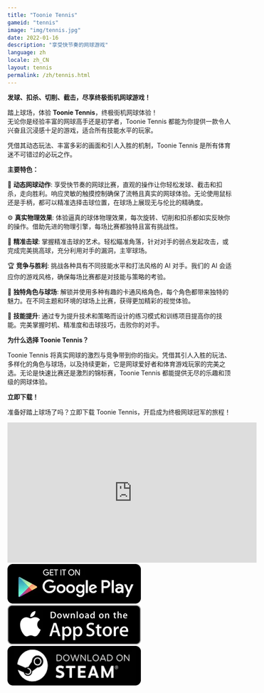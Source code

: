 ```yaml
---
title: "Toonie Tennis"
gameid: "tennis"
image: "img/tennis.jpg"
date: 2022-01-16
description: "享受快节奏的网球游戏"
language: zh
locale: zh_CN
layout: tennis
permalink: /zh/tennis.html
---
```


**发球、扣杀、切削、截击，尽享终极街机网球游戏！**

踏上球场，体验 **Toonie Tennis**，终极街机网球体验！  
无论你是经验丰富的网球高手还是初学者，Toonie Tennis 都能为你提供一款令人兴奋且沉浸感十足的游戏，适合所有技能水平的玩家。

凭借其动态玩法、丰富多彩的画面和引人入胜的机制，Toonie Tennis 是所有体育迷不可错过的必玩之作。

**主要特色：**

🎾 **动态网球动作**: 享受快节奏的网球比赛，直观的操作让你轻松发球、截击和扣杀，走向胜利。响应灵敏的触摸控制确保了流畅且真实的网球体验。无论使用鼠标还是手柄，都可以精准选择击球位置，在球场上展现无与伦比的精确度。

⚙️ **真实物理效果**: 体验逼真的球体物理效果，每次旋转、切削和扣杀都如实反映你的操作。借助先进的物理引擎，每场比赛都独特且富有挑战性。

🎯 **精准击球**: 掌握精准击球的艺术。轻松瞄准角落，针对对手的弱点发起攻击，或完成完美挑高球，充分利用对手的漏洞，主宰球场。

🏆 **竞争与胜利**: 挑战各种具有不同技能水平和打法风格的 AI 对手。我们的 AI 会适应你的游戏风格，确保每场比赛都是对技能与策略的考验。

🤩 **独特角色与球场**: 解锁并使用多种有趣的卡通风格角色，每个角色都带来独特的魅力。在不同主题和环境的球场上比赛，获得更加精彩的视觉体验。

💪 **技能提升**: 通过专为提升技术和策略而设计的练习模式和训练项目提高你的技能。完美掌握时机、精准度和击球技巧，击败你的对手。



**为什么选择 Toonie Tennis？**

Toonie Tennis 将真实网球的激烈与竞争带到你的指尖。凭借其引人入胜的玩法、多样化的角色与球场，以及持续更新，它是网球爱好者和体育游戏玩家的完美之选。无论是快速比赛还是激烈的锦标赛，Toonie Tennis 都能提供无尽的乐趣和顶级的网球体验。

**立即下载！**

准备好踏上球场了吗？立即下载 Toonie Tennis，开启成为终极网球冠军的旅程！

<div class="video-container">
    <iframe width="560" height="315" src="https://www.youtube.com/embed/RcJv_bxShWc" frameborder="0"
            allow="autoplay; encrypted-media" allowfullscreen></iframe>
</div>
<div class="download-buttons">
    <a target="_blank"
       href="https://play.google.com/store/apps/details?id=com.rGyani.Tennis">
        <img class="link" src="/img/ui/playstore.png"></a>
    <a  target="_blank"
       href="https://apps.apple.com/us/app/toonie-tennis/id1610304081">
        <img class="link" src="/img/ui/appstore.png"></a>
</div>
<div class="download-buttons">
    <a target="_blank"
       href="https://store.steampowered.com/app/3084510/Toonie_Tennis/">
        <img class="link" src="/img/ui/steam.png"></a>
</div>


<div class="keywords" style="visibility: hidden; height: 0; width: 0; overflow: hidden;">
survival, parkour, cliff, puzzles, wildlife encounters, adventure, wilderness, nature, rope swing, ledge jumping, third-person exploration, immersive exploration, breathtaking landscapes, parkour mechanics, cliff climbing, rope swinging, ledge jumping, stamina management, fluid parkour, climbing simulator, obstacle navigation, terrain mastery, action exploration, realistic physics, dangerous leaps, timed actions, parkour survival, ledge grabbing
</div>